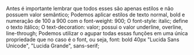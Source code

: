 Antes é importante lembrar que todos esses são apenas estilos e não possuem valor semântico;
Podemos aplicar estilos de texto normal, bold e numeração de 100 a 900 com o font-weight: 900;
O font-style: italic; define o texto itálico;
O text-decoration: valor; possui o valor underline, overline, line-through;
Podemos utilizar o agupar todas essas funções em uma única propriedade que no caso é o font, ou seja, font: bold 40px "Lucida Sans Unicode", "Lucida Grande", sans-serif;